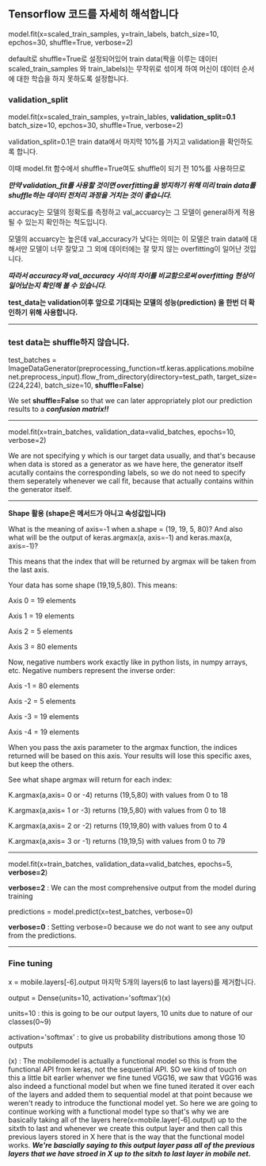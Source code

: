 ## **Tensorflow 코드를 자세히 해석합니다**

model.fit(x=scaled_train_samples, y=train_labels, batch_size=10, epchos=30, shuffle=True, verbose=2)

default로 shuffle=True로 설정되어있어 train data(짝을 이루는 데이터 scaled_train_samples 와 train_labels)는 무작위로 섞이게 하여 머신이 데이터 순서에 대한 학습을 하지 못하도록 설정합니다.

### **validation_split**

model.fit(x=scaled_train_samples, y=train_lables, **validation_split=0.1** batch_size=10, epchos=30, shuffle=True, verbose=2)

validation_split=0.1은 train data에서 마지막 10%를 가지고 validation을 확인하도록 합니다. 

이때 model.fit 함수에서 shuffle=True여도 shuffle이 되기 전 10%를 사용하므로 

***만약 validation_fit를 사용할 것이면 overfitting을 방지하기 위해 미리 train data를 shuffle하는 데이터 전처리 과정을 거치는 것이 좋습니다.***

accuracy는 모델의 정확도를 측정하고 val_accuarcy는 그 모델이 general하게 적용될 수 있는지 확인하는 척도입니다.

모델의 accuarcy는 높은데 val_accuracy가 낮다는 의미는 이 모델은 train data에 대해서만 모델이 너무 잘맞고 그 외에 데이터에는 잘 맞지 않는 overfitting이 일어난 것입니다.

***따라서 accuracy와 val_accuracy 사이의 차이를 비교함으로써 overfitting 현상이 일어났는지 확인해 볼 수 있습니다.***

**test_data는 validation이후 앞으로 기대되는 모델의 성능(prediction) 을 한번 더 확인하기 위해 사용합니다.**

---

### test data는 shuffle하지 않습니다.

test_batches = ImageDataGenerator(preprocessing_function=tf.keras.applications.mobilnenet.preprocess_input).flow_from_directory(directory=test_path, target_size=(224,224), batch_size=10, **shuffle=False**)

We set **shuffle=False** so that we can later appropriately plot our prediction results to a ***confusion matrix!!***

---

model.fit(x=train_batches, validation_data=valid_batches, epochs=10, verbose=2) 

We are not specifying y which is our target data usually, and that's because when data is stored as a generator as we have here, the generator itself acutally contains the corresponding labels, so we do not need to specify them seperately whenever we call fit, because that actually contains within the generator itself.

---

**Shape 활용 (shape은 메서드가 아니고 속성값입니다)**

What is the meaning of axis=-1 when a.shape = (19, 19, 5, 80)? And also what will be the output of keras.argmax(a, axis=-1) and keras.max(a, axis=-1)?

This means that the index that will be returned by argmax will be taken from the last axis.

Your data has some shape (19,19,5,80). This means:

Axis 0 = 19 elements

Axis 1 = 19 elements

Axis 2 = 5 elements

Axis 3 = 80 elements

Now, negative numbers work exactly like in python lists, in numpy arrays, etc. Negative numbers represent the inverse order:

Axis -1 = 80 elements

Axis -2 = 5 elements

Axis -3 = 19 elements

Axis -4 = 19 elements

When you pass the axis parameter to the argmax function, the indices returned will be based on this axis. Your results will lose this specific axes, but keep the others.

See what shape argmax will return for each index:

K.argmax(a,axis= 0 or -4) returns (19,5,80) with values from 0 to 18

K.argmax(a,axis= 1 or -3) returns (19,5,80) with values from 0 to 18

K.argmax(a,axis= 2 or -2) returns (19,19,80) with values from 0 to 4

K.argmax(a,axis= 3 or -1) returns (19,19,5) with values from 0 to 79

---

model.fit(x=train_batches, validation_data=valid_batches, epochs=5, **verbose=2**)

**verbose=2** : We can the most comprehensive output from the model during training

predictions = model.predict(x=test_batches, verbose=0)

**verbose=0** : Setting verbose=0 because we do not want to see any output from the predictions.

---

### Fine tuning

x = mobile.layers[-6].output 마지막 5개의 layers(6 to last layers)를 제거합니다.

output = Dense(units=10, activation='softmax')(x) 

units=10 : this is going to be our output layers, 10 units due to nature of our classes(0~9)

activation='softmax' : to give us probability distributions among those 10 outputs

(x) : The mobilemodel is actually a functional model so this is from the functional API from keras, not the sequential API. SO we kind of touch on this a little bit earlier whenver we fine tuned VGG16, we saw that VGG16 was also indeed a functional model but when we fine tuned iterated it over each of the layers and added them to sequential model at that point because we weren't ready to introduce the functional model yet. So here we are going to continue working with a functional model type so that's why we are basically taking all of the layers here(x=mobile.layer[-6].output) up to the sitxth to last and whenever we create this output layer and then call this previous layers stored in X here that is the way that the functional model works. ***We're bascially saying to this output layer pass all of the previous layers that we have stroed in X up to the sitxh to last layer in mobile net.***




